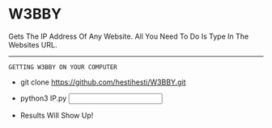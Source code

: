 # W3BBY
Gets The IP Address Of Any Website. All You Need To Do Is Type In The Websites URL.


___________________________________________________________________________________________________________________________________________________

    GETTING W3BBY ON YOUR COMPUTER
    
- git clone https://github.com/hestihesti/W3BBY.git
- python3 IP.py <ENTER>
    <input website URL>

- Results Will Show Up!
